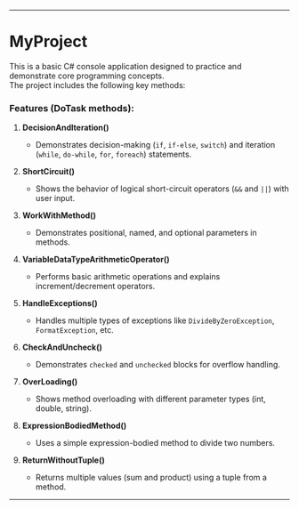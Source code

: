 
---
# MyProject

This is a basic C# console application designed to practice and demonstrate core programming concepts.  
The project includes the following key methods:

### Features (DoTask methods):
1. **DecisionAndIteration()**  
   - Demonstrates decision-making (`if`, `if-else`, `switch`) and iteration (`while`, `do-while`, `for`, `foreach`) statements.

2. **ShortCircuit()**  
   - Shows the behavior of logical short-circuit operators (`&&` and `||`) with user input.

3. **WorkWithMethod()**  
   - Demonstrates positional, named, and optional parameters in methods.

4. **VariableDataTypeArithmeticOperator()**  
   - Performs basic arithmetic operations and explains increment/decrement operators.

5. **HandleExceptions()**  
   - Handles multiple types of exceptions like `DivideByZeroException`, `FormatException`, etc.

6. **CheckAndUncheck()**  
   - Demonstrates `checked` and `unchecked` blocks for overflow handling.

7. **OverLoading()**  
   - Shows method overloading with different parameter types (int, double, string).

8. **ExpressionBodiedMethod()**  
   - Uses a simple expression-bodied method to divide two numbers.

9. **ReturnWithoutTuple()**  
   - Returns multiple values (sum and product) using a tuple from a method.
---
